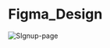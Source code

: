 # Figma_Design
![SIgnup-page](https://github.com/user-attachments/assets/4d33e9be-a4f9-4685-a445-9d443042723d)
